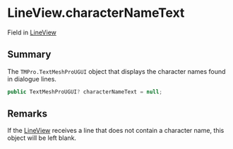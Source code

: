 # LineView.characterNameText

Field in [LineView](/docs/api/csharp/yarn.unity.legacy.lineview.md)

## Summary


The  `TMPro.TextMeshProUGUI`  object that displays the character
names found in dialogue lines.


```csharp
public TextMeshProUGUI? characterNameText = null;
```

## Remarks


If the  <a href="yarn.unity.legacy.lineview.md">LineView</a>  receives a line that does not contain
a character name, this object will be left blank.


